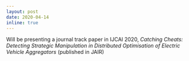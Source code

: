 ```yaml
---
layout: post
date: 2020-04-14
inline: true
---
```

Will be presenting a journal track paper in IJCAI 2020, *Catching Cheats: Detecting Strategic Manipulation in Distributed Optimisation of Electric Vehicle Aggregators* (published in JAIR)
